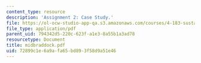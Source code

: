 ```yaml
---
content_type: resource
description: 'Assignment 2: Case Study.'
file: https://ol-ocw-studio-app-qa.s3.amazonaws.com/courses/4-183-sustainable-design-and-technology-research-workshop-spring-2004/72899c1e6a9afa65bd893f58d9a51e46_midbraddock.pdf
file_type: application/pdf
parent_uid: 794342d5-220c-623f-a1e3-8a55b1a3ad78
resourcetype: Document
title: midbraddock.pdf
uid: 72899c1e-6a9a-fa65-bd89-3f58d9a51e46
---
```

